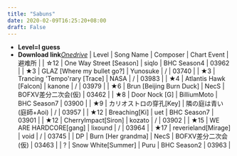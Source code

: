 ```yaml
---
title: "Sabuns"
date: 2020-02-09T16:25:20+08:00
draft: False
---
```


- **Level=I guess**
- __Download link__[*Onedrive*](Https://hakula.xyz)
| Level | Song Name | Composer | Chart Event | 避难所 |
| ☆12 | One Way Street [Season] | siqlo | BHC Season4 | 03962 |
| ★3 | GLAZ [Where my bullet go?] | Yunosuke | / | 03740 |
| ★3 | Trancing 'Tempo'rary [Trace] | NASA | / | 03983 |
| ★4 | Atlantis Hawk [Falcon] | kanone | / | 03979 |
| ★6 | Brun [Beijing Burn Duck] | NecS | BOFXV差分二次会(仮) | 03462 |
| ★8 | Door Nock [G] | BilliumMoto | BHC Season7 | 03900 |
| ★9 | カリオストロの穿孔[Key] | 隣の庭は青い(庭師+Aoi) | / | 03957 |
| ★12 | Breaching[Ki] | uet | BHC Season7 | 03901 |
| ★12 | CherryImpact[Siron] | kozato | / | 03902 | 
| ★15 | WE ARE HARDCORE[gang] | lixound | / | 03964 |
| ★17 | reverieland[Mirage] | void | / | 03745 |
| DP | Burn [Her grandma] | NecS | BOFXV差分二次会(仮) | 03463 |
| ? | Snow White[Summer] | Puru | BHC Season2 | 03963 |